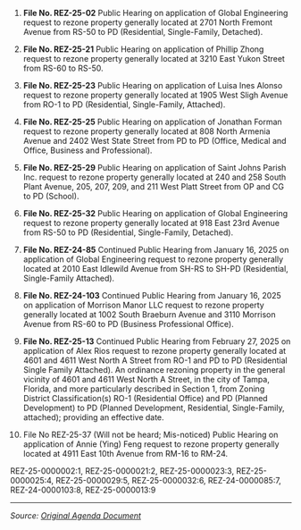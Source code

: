 1. **File No. REZ-25-02** Public Hearing on application of Global Engineering request to rezone property generally located at 2701 North Fremont Avenue from RS-50 to PD (Residential, Single-Family, Detached).

2. **File No. REZ-25-21** Public Hearing on application of Phillip Zhong request to rezone property generally located at 3210 East Yukon Street from RS-60 to RS-50.

3. **File No. REZ-25-23** Public Hearing on application of Luisa Ines Alonso request to rezone property generally located at 1905 West Sligh Avenue from RO-1 to PD (Residential, Single-Family, Attached).

4. **File No. REZ-25-25** Public Hearing on application of Jonathan Forman request to rezone property generally located at 808 North Armenia Avenue and 2402 West State Street from PD to PD (Office, Medical and Office, Business and Professional).

5. **File No. REZ-25-29** Public Hearing on application of Saint Johns Parish Inc. request to rezone property generally located at 240 and 258 South Plant Avenue, 205, 207, 209, and 211 West Platt Street from OP and CG to PD (School).

6. **File No. REZ-25-32** Public Hearing on application of Global Engineering request to rezone property generally located at 918 East 23rd Avenue from RS-50 to PD (Residential, Single-Family, Detached).

7. **File No. REZ-24-85** Continued Public Hearing from January 16, 2025 on application of Global Engineering request to rezone property generally located at 2010 East Idlewild Avenue from SH-RS to SH-PD (Residential, Single-Family Attached).

8. **File No. REZ-24-103** Continued Public Hearing from January 16, 2025 on application of Morrison Manor LLC request to rezone property generally located at 1002 South Braeburn Avenue and 3110 Morrison Avenue from RS-60 to PD (Business Professional Office).

9. **File No. REZ-25-13** Continued Public Hearing from February 27, 2025 on application of Alex Rios request to rezone property generally located at 4601 and 4611 West North A Street from RO-1 and PD to PD (Residential Single Family Attached). An ordinance rezoning property in the general vicinity of 4601 and 4611 West North A Street, in the city of Tampa, Florida, and more particularly described in Section 1, from Zoning District Classification(s) RO-1 (Residential Office) and PD (Planned Development) to PD (Planned Development, Residential, Single-Family, attached); providing an effective date.

10. File No REZ-25-37 (Will not be heard; Mis-noticed) Public Hearing on application of Annie (Ying) Feng request to rezone property generally located at 4911 East 10th Avenue from RM-16 to RM-24.

REZ-25-0000002:1, REZ-25-0000021:2, REZ-25-0000023:3, REZ-25-0000025:4, REZ-25-0000029:5, REZ-25-0000032:6, REZ-24-0000085:7, REZ-24-0000103:8, REZ-25-0000013:9

---
*Source: [Original Agenda Document](https://tampagov.hylandcloud.com/221agendaonline/Documents/ViewAgenda?meetingId=2568&type=agenda&doctype=1)*